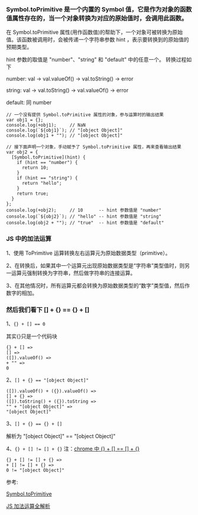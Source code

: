### Symbol.toPrimitive 是一个内置的 Symbol 值，它是作为对象的函数值属性存在的，当一个对象转换为对应的原始值时，会调用此函数。

在 Symbol.toPrimitive 属性(用作函数值)的帮助下，一个对象可被转换为原始值。该函数被调用时，会被传递一个字符串参数 hint ，表示要转换到的原始值的预期类型。

hint 参数的取值是 "number"、"string" 和 "default" 中的任意一个。
转换过程如下

number: val → val.valueOf() → val.toString() → error

string: val → val.toString() → val.valueOf() → error

default: 同 number

```
// 一个没有提供 Symbol.toPrimitive 属性的对象，参与运算时的输出结果
var obj1 = {};
console.log(+obj1);     // NaN
console.log(`${obj1}`); // "[object Object]"
console.log(obj1 + ""); // "[object Object]"

// 接下面声明一个对象，手动赋予了 Symbol.toPrimitive 属性，再来查看输出结果
var obj2 = {
  [Symbol.toPrimitive](hint) {
    if (hint == "number") {
      return 10;
    }
    if (hint == "string") {
      return "hello";
    }
    return true;
  }
};
console.log(+obj2);     // 10      -- hint 参数值是 "number"
console.log(`${obj2}`); // "hello" -- hint 参数值是 "string"
console.log(obj2 + ""); // "true"  -- hint 参数值是 "default"
```

### JS 中的加法运算

1、使用 ToPrimitive 运算转换左右运算元为原始数据类型（primitive）。

2、在转换后，如果其中一个运算元出现原始数据类型是“字符串”类型值时，则另一运算元强制转换为字符串，然后做字符串的连接运算。

3、在其他情况时，所有运算元都会转换为原始数据类型的“数字”类型值，然后作数字的相加。

### 然后我们看下 [] + {} == {} + []

1、`{} + [] == 0`

其实{}只是一个代码块

```
{} + [] =>
[] =>
([]).valueOf() =>
+ "" =>
0
```

2、`[] + {} == "[object Object]"`

```
([]).valueOf() + ({}).valueOf() =>
[] + {} =>
([]).toString() + ({}).toString =>
"" + "[object Object]" =>
"[object Object]"
```

3、`[] + {} == {} + []`

解析为 "[object Object]" == "[object Object]"

4、`{} + [] != [] + {}` 注：[chrome 中 {} + [] == [] + {}](https://stackoverflow.com/questions/36438034/why-is-no-longer-nan-in-chrome-console?noredirect=1&lq=1)

```
{} + [] != [] + {} =>
+ [] != [] + {} =>
0 != "[object Object]"
```

参考:

[Symbol.toPrimitive](https://developer.mozilla.org/zh-CN/docs/Web/JavaScript/Reference/Global_Objects/Symbol/toPrimitive)

[JS 加法运算全解析](https://www.jianshu.com/p/f4f2a57b0cfd)
